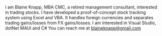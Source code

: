 I am Blaine Knapp, MBA CMC, a retired management consultant, interested in trading stocks.
I have developed a proof-of-concept stock tracking system using Excel and VBA.
It handles foreign currencies and separates trading gains/losses from FX gains/losses.
I am interested in Visual Studio, dotNet MAUI and C#
You can reach me at blaineknapp@gmail.com
